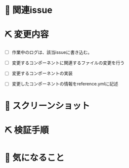 # 📝 関連issue
<!--
  ・ 関連するissue 番号を記載してください。
  ・ issue終了時に閉じる場合は close #{ISSUE_NUMBER}を記述
  ・ issueを閉じる必要のないものは#{ISSUE_NUMBER}だけでOKです🙆‍♂️
      -->


# ⛏ 変更内容
<!-- 変更のチェックリストを埋めていく -->

 - [ ] 作業中のログは、該当issueに書き込む。
 - [ ] 変更するコンポーネントに関連するファイルの変更を行う
 - [ ] 変更するコンポーネントの実装
 - [ ] 変更したコンポーネントの情報をreference.ymlに記述


# 📸 スクリーンショット
<!-- 画像, またはGyazo Gif等で作成したgifを貼り付ける -->


# ⛏ 検証手順
<!--
  ・ どのページに何をすると、機能の検証ができるのかを箇条書きで
  ・ 利用するURLとかを貼るとより良い
    -->


# 🤔 気になること
<!-- 不安なことがあれば -->

